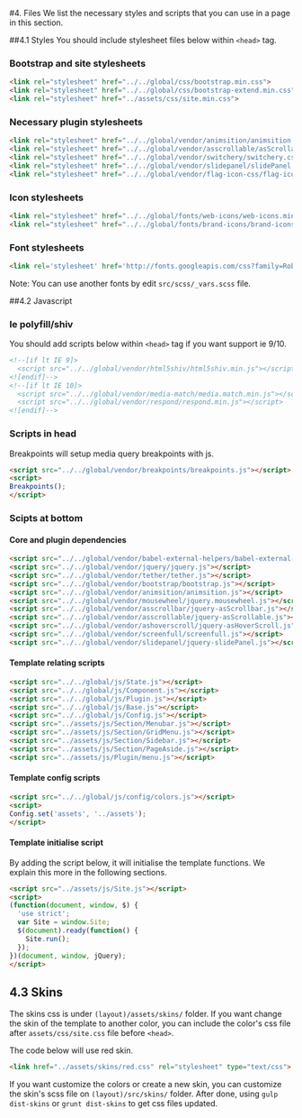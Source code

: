 #4. Files
We list the necessary styles and scripts that you can use in a page in this section.

##4.1 Styles
You should include stylesheet files below within `<head>` tag.

### Bootstrap and site stylesheets
``` html
<link rel="stylesheet" href="../../global/css/bootstrap.min.css">
<link rel="stylesheet" href="../../global/css/bootstrap-extend.min.css">
<link rel="stylesheet" href="../assets/css/site.min.css">
```

### Necessary plugin stylesheets
``` html
<link rel="stylesheet" href="../../global/vendor/animsition/animsition.css">
<link rel="stylesheet" href="../../global/vendor/asscrollable/asScrollable.css">
<link rel="stylesheet" href="../../global/vendor/switchery/switchery.css">
<link rel="stylesheet" href="../../global/vendor/slidepanel/slidePanel.css">
<link rel="stylesheet" href="../../global/vendor/flag-icon-css/flag-icon.css">
```

### Icon stylesheets
``` html
<link rel="stylesheet" href="../../global/fonts/web-icons/web-icons.min.css">
<link rel="stylesheet" href="../../global/fonts/brand-icons/brand-icons.min.css">
```

### Font stylesheets

``` html
<link rel='stylesheet' href='http://fonts.googleapis.com/css?family=Roboto:300,400,500,300italic'>
```

Note: You can use another fonts by edit `src/scss/_vars.scss` file.

##4.2 Javascript

### Ie polyfill/shiv
You should add scripts below within `<head>` tag if you want support ie 9/10.

``` html
<!--[if lt IE 9]>
  <script src="../../global/vendor/html5shiv/html5shiv.min.js"></script>
<![endif]-->
<!--[if lt IE 10]>
  <script src="../../global/vendor/media-match/media.match.min.js"></script>
  <script src="../../global/vendor/respond/respond.min.js"></script>
<![endif]-->
```

### Scripts in head
Breakpoints will setup media query breakpoints with js.

``` html
<script src="../../global/vendor/breakpoints/breakpoints.js"></script>
<script>
Breakpoints();
</script>
```

### Scipts at bottom

#### Core and plugin dependencies

``` html
<script src="../../global/vendor/babel-external-helpers/babel-external-helpers.js"></script>
<script src="../../global/vendor/jquery/jquery.js"></script>
<script src="../../global/vendor/tether/tether.js"></script>
<script src="../../global/vendor/bootstrap/bootstrap.js"></script>
<script src="../../global/vendor/animsition/animsition.js"></script>
<script src="../../global/vendor/mousewheel/jquery.mousewheel.js"></script>
<script src="../../global/vendor/asscrollbar/jquery-asScrollbar.js"></script>
<script src="../../global/vendor/asscrollable/jquery-asScrollable.js"></script>
<script src="../../global/vendor/ashoverscroll/jquery-asHoverScroll.js"></script>
<script src="../../global/vendor/screenfull/screenfull.js"></script>
<script src="../../global/vendor/slidepanel/jquery-slidePanel.js"></script>
```

#### Template relating scripts

``` html
<script src="../../global/js/State.js"></script>
<script src="../../global/js/Component.js"></script>
<script src="../../global/js/Plugin.js"></script>
<script src="../../global/js/Base.js"></script>
<script src="../../global/js/Config.js"></script>
<script src="../assets/js/Section/Menubar.js"></script>
<script src="../assets/js/Section/GridMenu.js"></script>
<script src="../assets/js/Section/Sidebar.js"></script>
<script src="../assets/js/Section/PageAside.js"></script>
<script src="../assets/js/Plugin/menu.js"></script>
```

#### Template config scripts

``` html
<script src="../../global/js/config/colors.js"></script>
<script>
Config.set('assets', '../assets');
</script>
```

#### Template initialise script
By adding the script below, it will initialise the template functions. We explain this more in the following sections.

``` html
<script src="../assets/js/Site.js"></script>
<script>
(function(document, window, $) {
  'use strict';
  var Site = window.Site;
  $(document).ready(function() {
    Site.run();
  });
})(document, window, jQuery);
</script>
```

## 4.3 Skins
The skins css is under `(layout)/assets/skins/` folder. If you want change the skin of the template to another color, you can include the color's css file after `assets/css/site.css` file before `<head>`.

The code below will use red skin.
``` html
<link href="../assets/skins/red.css" rel="stylesheet" type="text/css">
```

If you want customize the colors or create a new skin, you can customize the skin's scss file on `(layout)/src/skins/` folder. After done, using `gulp dist-skins` or `grunt dist-skins` to get css files updated.
